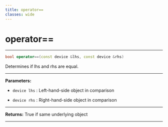 ```yaml
---
title: operator==
classes: wide
---
```

# operator==

---

```cpp
bool operator==(const device &lhs, const device &rhs)
```


Determines if lhs and rhs are equal. 


---
**Parameters:**

 - `device lhs`
: Left-hand-side object in comparison 

 - `device rhs`
: Right-hand-side object in comparison 


---
**Returns:** True if same underlying object 

---
